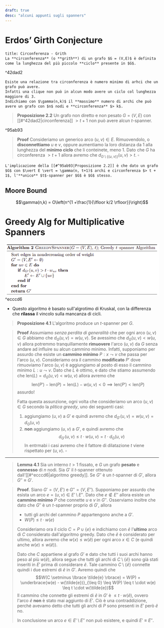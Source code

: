 ```yaml
---
draft: true
desc: "alcuni appunti sugli spanners"
---
```

# Erdos’ Girth Conjecture

```ad-tldr
title: Circonferenza - Grith
La **circonferenza** (o **grith**) di un grafo $G = (V,E)$ è definita come la lunghezza del più piccolo **ciclo** presente in $G$.
```
^42dad2

```ad-info
Esiste una relazione tra circonferenza è numero minimo di arhci che un grafo può avere.
Infatti una clique non può in alcun modo avere un ciclo col lunghezza maggiore di 3.
Indichiamo con $\gamma(n,k)$ il **massimo** numero di archi che può avere un grafo con $n$ nodi e **circonferenza** $> k$.
```


> **Proposizione 2.2**
> Un grafo non diretto e non pesato $G = (V,E)$ con [[#^42dad2|circonferenza]] $> t + 1$ non può avere alcun $t$-spanner.

^95ab93

> **Proof**
> Consideriamo un generico arco $(u,v) \in E$.
> Rimuovendolo, o **disconnettiamo** $u$ e $v$, oppure aumentiamo la loro distanza da 1 alla lunghezza del **minimo ciclo** che li conteinete, meno 1.
> Dato che $G$ ha circonferenza $> t + 1$ allora avremo che $d_{G \setminus \lbrace (u,v) \rbrace}(u,v) > t$. $\square$

```ad-info
L'implicazione della [[#^95ab93|Proposizione 2.2]] è che dato un grafo $G$ con $\vert E \vert = \gamma(n, t+1)$ archi e circonferenza $> t + 1$, l'**unico** $t$-spanner per $G$ è $G$ stesso.
```

## Moore Bound
$$\gamma(n,k) = O\left(n^{1 +\frac{1}{\lfloor k/2 \rfloor}}\right)$$

# Greedy Alg for Multiplicative Spanners

![](./img/spanners_1.png) ^ecccd6

- Questo algoritmo è basato sull'algrotimo di Kruskal, con la differenza che **rilassa** il vincolo sulla mancanza di cicli.

> **Proposizione 4.1**
> L'algoritmo produce un $t$-spanner per $G$.

> **Proof**
> Assumiamo *senza perdita di generalità* che per ogni arco $(u,v) \in G$ abbiamo che $d_G(u,v) = w(u,v)$.
> Se avessimo che $d_G(u,v) < w(u,v)$ allora potremmo tranquillamente **rimuovere** l'arco $(u,v)$ da $G$ senza andare ad influire su alcun cammino minimo.
> Infatti, supponiamo per assurdo che esiste un **cammino minimo** $P: x \leadsto v$ che passa per l'arco $(u,v)$. Consideriamo ora il cammino **modificato** $P'$ dove rimuoviamo l'arco $(u,v)$ è aggiungiamo al posto di esso il cammino minimo $L: u \leadsto v$. Dato che $L$ è ottimo, e dato che stiamo assumendo che $\text{len}(L) = d_G(u,v) < w(u,v)$ allora avremo che $$\text{len}(P') - \text{len}(P) = \text{len}(L) - w(u,v) < 0 \implies \text{len}(P') < \text{len}(P)$$ assurdo!
> 
> Fatta questa assunzione, ogni volta che consideriamo un arco $(u,v) \in G$ secondo la *plitica greedy*, uno dei seguenti casi:
> 1. aggiungiamo $(u,v)$ a $G'$ e quindi avremo che $d_{G'}(u,v) = w(u,v) = d_G(u,v)$
> 2. **non** aggiungiamo $(u,v)$ a $G'$, e quindi avremo che $$d_{G'}(u,v) \leq t \cdot w(u,v) = t \cdot d_G(u,v)$$
> In entrmabi i casi avremo che il fattore di dilatazione $t$ viene rispettato per $(u,v)$. $\square$

-----
> **Lemma 4.1**
> Sia un interno $t > 1$ fissato, e $G$ un grafo **pesato** e **connesso** di $n$ nodi. Sia $G'$ il $t$-spanner ottenuto dall'[[#^ecccd6|algoritmo greedy]]. Se $G''$ è un $t$-spanner di $G'$, allora $G'' \equiv G'$.

> **Proof**.
> Siano $G' = (V, E')$ e $G'' = (V, E'')$.
> Supponiamo per assurdo che esista un arco $e = (u,v) \in E' \setminus E''$.
> Dato che $e \notin E''$ allora esiste un **cammino minimo** $P$ che connette $u$ e $v$ in $G''$.
> Osserviamo inoltre che dato che $G''$ è un $t$-spanner proprio di $G'$, allora
> - tutti gli archi del cammino $P$ appartengono anche a $G'$.
> - $W(P) \leq t \cdot w(e)$
> 
> Consideriamo ora il ciclo $C = P \cup \lbrace e \rbrace$ e indichiamo con $\tilde{e}$ l'**ultimo** arco di $C$ considerato dall'algoritmo greedy.
> Dato che $\tilde{e}$ è considerato per ultimo, allora avremo che $w(x) \leq w(\tilde{e})$ per ogni arco $x \in C$ (e quindi anche $w(e) \leq w(\tilde{e})$).
> 
> Dato che $C$ appartiene al grafo $G'$ e dato che tutti i suoi archi hanno peso al più $w(\tilde{e})$, allora segue che tutti gli archi di $C \setminus \lbrace \tilde{e} \rbrace$ sono già stati inseriti in $E'$ prima di considerare $\tilde{e}$.
> Tale cammino $C \setminus \lbrace \tilde{e} \rbrace$ connette quindi i due estremi di $\tilde{e}$ in $G'$.
> Avremo quindi che $$W(C \setminus \lbrace \tilde{e} \rbrace) = W(P) + \underbrace{w(e) - w(\tilde{e})}_{\leq 0} \leq W(P) \leq t \cdot w(e) \leq t \cdot w(\tilde{e})$$
> Il cammino che connette gli estremi di $\tilde{e}$ in $G'$ è $\leq t \cdot w(\tilde{e})$, ovvero l'arco $\tilde{e}$ **non** è stato mai aggiunto di $E'$.
> Ciò è una contraddizione, perché avevamo detto che tutti gli archi di $P$ sono presenti in $E'$ però $\tilde{e}$ no.
> 
> In conclusione un arco $e \in E' \setminus E''$ non può esistere, e quindi $E' \equiv E''$.




